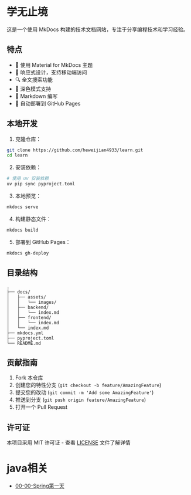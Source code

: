 # 学无止境

这是一个使用 MkDocs 构建的技术文档网站，专注于分享编程技术和学习经验。

## 特点

- 🎨 使用 Material for MkDocs 主题
- 📱 响应式设计，支持移动端访问
- 🔍 全文搜索功能
- 🌙 深色模式支持
- 📝 Markdown 编写
- 🔄 自动部署到 GitHub Pages

## 本地开发

1. 克隆仓库：
```bash
git clone https://github.com/heweijian4933/learn.git
cd learn
```

2. 安装依赖：
```bash
# 使用 uv 安装依赖
uv pip sync pyproject.toml
```

3. 本地预览：
```bash
mkdocs serve
```

4. 构建静态文件：
```bash
mkdocs build
```

5. 部署到 GitHub Pages：
```bash
mkdocs gh-deploy
```

## 目录结构

```
.
├── docs/
│   ├── assets/
│   │   └── images/
│   ├── backend/
│   │   └── index.md
│   ├── frontend/
│   │   └── index.md
│   └── index.md
├── mkdocs.yml
├── pyproject.toml
└── README.md
```

## 贡献指南

1. Fork 本仓库
2. 创建您的特性分支 (`git checkout -b feature/AmazingFeature`)
3. 提交您的改动 (`git commit -m 'Add some AmazingFeature'`)
4. 推送到分支 (`git push origin feature/AmazingFeature`)
5. 打开一个 Pull Request

## 许可证

本项目采用 MIT 许可证 - 查看 [LICENSE](LICENSE) 文件了解详情

# java相关
* [00-00-Spring第一天](./docs/backend/java/00-Spring第一天.md)

